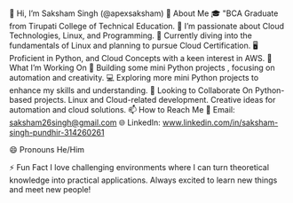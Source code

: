 👋 Hi, I’m Saksham Singh (@apexsaksham)
🌟 About Me
🎓 "BCA Graduate from Tirupati College of Technical Education.
👀 I’m passionate about Cloud Technologies, Linux, and Programming.
🌱 Currently diving into the fundamentals of Linux and planning to pursue Cloud Certification.
🖥️ Proficient in Python, and Cloud Concepts with a keen interest in AWS.
💼 What I’m Working On
🚀 Building some mini Python projects , focusing on automation and creativity.
💻 Exploring more mini Python projects to enhance my skills and understanding.
💞️ Looking to Collaborate On
Python-based projects.
Linux and Cloud-related development.
Creative ideas for automation and cloud solutions.
📫 How to Reach Me
💌 Email: saksham26singh@gmail.com
🌐 LinkedIn: www.linkedin.com/in/saksham-singh-pundhir-314260261

😄 Pronouns
He/Him

⚡ Fun Fact
I love challenging environments where I can turn theoretical knowledge into practical applications.
Always excited to learn new things and meet new people!

<!---
apexsaksham/apexsaksham is a ✨ special ✨ repository because its `README.md` (this file) appears on your GitHub profile.
You can click the Preview link to take a look at your changes.
--->
